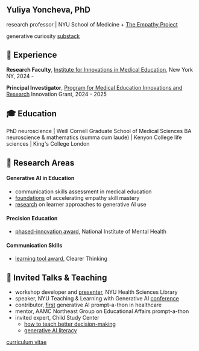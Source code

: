  
Yuliya Yoncheva, PhD
---------
research professor | NYU School of Medicine + [The Empathy Project](https://www.empathyproject.com/denise)

generative curiosity [substack](https://yuliyayoncheva.substack.com/p/explain-like-im-a-cat-e0f22abb0edf) 




💪 Experience
---------

**Research Faculty**, [Institute for Innovations in Medical Education](https://med.nyu.edu/departments-institutes/innovations-medical-education/our-programs-divisions/center-empathy-medicine), New York NY, 2024 -  

**Principal Investigator**, [Program for Medical Education Innovations and Research](https://med.nyu.edu/departments-institutes/medicine/divisions/general-internal-medicine-clinical-innovation/program-medical-education-innovations-research/innovation-grants) Innovation Grant, 2024 - 2025


🎓 Education
---------

PhD neuroscience | Weill Cornell Graduate School of Medical Sciences
BA neuroscience & mathematics (summa cum laude) | Kenyon College
life sciences | King's College London

🔬 Research Areas 
---------
#### Generative AI in Education 
- communication skills assessment in medical education
- [foundations](https://github.com/yuliyayoncheva/sxswedu) of accelerating empathy skill mastery 
- [research](https://osf.io/sab47?view_only=16881cfb3dc1455f875bb3ab53314344) on learner approaches to generative AI use

#### Precision Education
- [phased-innovation award,](https://osf.io/rsx36/?view_only=16881cfb3dc1455f875bb3ab53314344) National Institute of Mental Health

#### Communication Skills 
- [learning tool award,](https://programs.clearerthinking.org/effective_trust_repair.html) Clearer Thinking

🌱 Invited Talks & Teaching
--------

- workshop developer and [presenter](https://linktr.ee/AI.B.C), NYU Health Sciences Library
- speaker, NYU Teaching & Learning with Generative AI [conference](https://wp.nyu.edu/2023aiconference/schedule/)
- contributor, [first](https://doi.org/10.1371/journal.pdig.0000394) generative AI prompt-a-thon in healthcare
- mentor, AAMC Northeast Group on Educational Affairs prompt-a-thon
- invited expert, Child Study Center
	- [how to teach better decision-making](https://osf.io/j39nr)
	- [generative AI literacy](https://osf.io/qmjwf)

[curriculum vitae](https://docs.google.com/document/d/e/2PACX-1vR3RcpUGNQ-rcWsGTShTm3G4k24vE5bOUzNGAHdiiO_f7d3ww4u9mJFjDvT1CLrHNcTtrgTN_W0028U/pub)


<!--
**yuliyayoncheva/yuliyayoncheva** is a ✨ _special_ ✨ repository because its `README.md` (this file) appears on your GitHub profile.

Here are some ideas to get you started:

- 🔭 I’m currently working on ...
- 🌱 I’m currently learning ...
- 👯 I’m looking to collaborate on ...
- 🤔 I’m looking for help with ...
- 💬 Ask me about ...
- 📫 How to reach me: ...
- 😄 Pronouns: ...
- ⚡ Fun fact: ...
💜 Going to SXSW EDU 2025?
---------
 [Vote here](https://panelpicker.sxsw.com/vote/149620) to bring my Curiosity Engaged session to SXSW EDU #PanelPicker 

[biosketch: contributions to science](https://docs.google.com/document/d/e/2PACX-1vRJ0lEUf_TSBqkA4jTcXpoMKsa5XQzKaqASRqGBFHYO07jOWooa68JgidRiQEjFx7gQW7Au8lRNB5sn/pub)
 
-->
